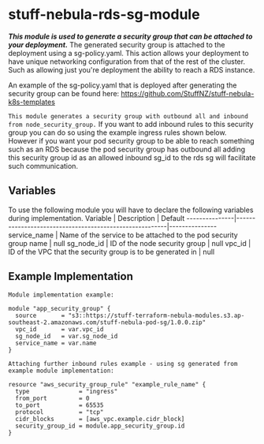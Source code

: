 # stuff-nebula-rds-sg-module
***This module is used to generate a security group that can be attached to your deployment.*** The generated security group is attached to the deployment using a sg-policy.yaml. This action allows your deployment to have unique networking configuration from that of the rest of the cluster. Such as allowing just you're deployment the ability to reach a RDS instance.

An example of the sg-policy.yaml that is deployed after generating the security group can be found here: https://github.com/StuffNZ/stuff-nebula-k8s-templates

`This module generates a security group with outbound all and inbound from node_security_group.` If you want to add inbound rules to this security group you can do so using the example ingress rules shown below. However if you want your pod security group to be able to reach something such as an RDS because the pod security group has outbound all adding this security group id as an allowed inbound sg_id to the rds sg will facilitate such communication.

## **Variables**
To use the following module you will have to declare the following variables during implementation.
Variable | Description | Default
---------------|--------------------------------------------------------|---------------
service_name | Name of the service to be attached to the pod security group name | null
sg_node_id | ID of the node security group | null
vpc_id | ID of the VPC that the security group is to be generated in | null

## **Example Implementation**
`Module implementation example:` 
```hcl
module "app_security_group" {
  source       = "s3::https://stuff-terraform-nebula-modules.s3.ap-southeast-2.amazonaws.com/stuff-nebula-pod-sg/1.0.0.zip"
  vpc_id       = var.vpc_id
  sg_node_id   = var.sg_node_id
  service_name = var.name
}
```
`Attaching further inbound rules example - using sg generated from example module implementation:`
```hcl
resource "aws_security_group_rule" "example_rule_name" {
  type              = "ingress"
  from_port         = 0
  to_port           = 65535
  protocol          = "tcp"
  cidr_blocks       = [aws_vpc.example.cidr_block]
  security_group_id = module.app_security_group.id
}
```